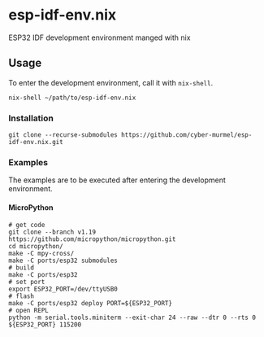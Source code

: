 # esp-idf-env.nix
ESP32 IDF development environment manged with nix

## Usage
To enter the development environment, call it with `nix-shell`.
```shell
nix-shell ~/path/to/esp-idf-env.nix
```

### Installation
```shell
git clone --recurse-submodules https://github.com/cyber-murmel/esp-idf-env.nix.git
```

### Examples
The examples are to be executed after entering the development environment.

#### MicroPython
```shell
# get code
git clone --branch v1.19 https://github.com/micropython/micropython.git
cd micropython/
make -C mpy-cross/
make -C ports/esp32 submodules
# build
make -C ports/esp32
# set port
export ESP32_PORT=/dev/ttyUSB0
# flash
make -C ports/esp32 deploy PORT=${ESP32_PORT}
# open REPL
python -m serial.tools.miniterm --exit-char 24 --raw --dtr 0 --rts 0 ${ESP32_PORT} 115200
```
